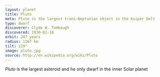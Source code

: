 ```yaml
---
layout: planet
title: Pluto
meta: Pluto is the largest trans-Neptunian object in the Kuiper belt
type: dwarf
discoverer: Clyde W. Tombaugh
discovered: 1930-02-18
orbit: 247 years
radius: 1167 km
tilt: 119°
image: pluto.jpg
source: http://en.wikipedia.org/wiki/Pluto
---
```


*Pluto* is the largest asteroid and he only dwarf in the inner Solar planet